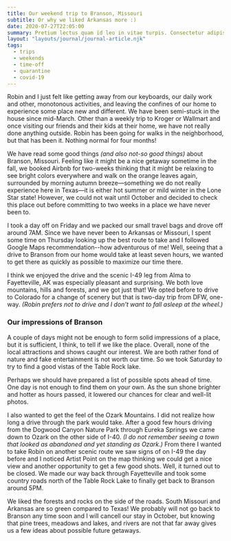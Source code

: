 ```yaml
---
title: Our weekend trip to Branson, Missouri
subtitle: Or why we liked Arkansas more :)
date: 2020-07-27T22:05:00
summary: Pretium lectus quam id leo in vitae turpis. Consectetur adipiscing elit duis tristique sollicitudin nibh sit. Suspendisse potenti nullam ac tortor vitae purus faucibus ornare suspendisse. Pharetra pharetra massa massa ultricies mi quis hendrerit dolor. Dolor sed viverra ipsum nunc aliquet bibendum.
layout: "layouts/journal/journal-article.njk"
tags:
  - trips
  - weekends
  - time-off
  - quarantine
  - covid-19
---
```


Robin and I just felt like getting away from our keyboards, our daily work and other, monotonous activities, and leaving the confines of our home to experience some place new and different. We have been semi-stuck in the house since mid-March. Other than a weekly trip to Kroger or Wallmart and once visiting our friends and their kids at their home, we have not really done anything outside. Robin has been going for walks in the neighborhood, but that has been it. Nothing normal for four months!

We have read some good things _(and also not-so good things)_ about Branson, Missouri. Feeling like it might be a nice getaway sometime in the fall, we booked Airbnb for two-weeks thinking that it might be relaxing to see bright colors everywhere and walk on the orange leaves again, surrounded by morning autumn breeze&mdash;something we do not really experience here in Texas&mdash;it is either hot summer or mild winter in the Lone Star state! However, we could not wait until October and decided to check this place out before committing to two weeks in a place we have never been to.

I took a day off on Friday and we packed our small travel bags and drove off around 7AM. Since we have never been to Arkansas or Missouri, I spent some time on Thursday looking up the best route to take and I followed Google Maps recommendation--how adventurous of me! Well, seeing that a drive to Branson from our home would take at least seven hours, we wanted to get there as quickly as possible to maximize our time there.

I think we enjoyed the drive and the scenic I-49 leg from Alma to Fayetteville, AK was especially pleasant and surprising. We both love mountains, hills and forests, and we got just that! We opted before to drive to Colorado for a change of scenery but that is two-day trip from DFW, one-way. _(Robin prefers not to drive and I don't want to fall asleep at the wheel.)_

### Our impressions of Branson

A couple of days might not be enough to form solid impressions of a place, but it is sufficient, I think, to tell if we like the place. Overall, none of the local attractions and shows caught our interest. We are both rather fond of nature and fake entertainment is not worth our time. So we took Saturday to try to find a good vistas of the Table Rock lake.

Perhaps we should have prepared a list of possible spots ahead of time. One day is not enough to find them on your own. As the sun shone brighter and hotter as hours passed, it lowered our chances for clear and well-lit photos.

I also wanted to get the feel of the Ozark Mountains. I did not realize how long a drive through the park would take. After a good few hours driving from the Dogwood Canyon Nature Park through Eureka Springs we came down to Ozark on the other side of I-40. _(I do not remember seeing a town that looked as abandoned and yet standing as Ozark.)_ From there I wanted to take Robin on another scenic route we saw signs of on I-49 the day before and I noticed Artist Point on the map thinking we could get a nice view and another opportunity to get a few good shots. Well, it turned out to be closed. We made our way back through Fayetteville and took some country roads north of the Table Rock Lake to finally get back to Branson around 5PM.

We liked the forests and rocks on the side of the roads. South Missouri and Arkansas are so green compared to Texas! We probably will not go back to Branson any time soon and I will cancell our stay in October, but knowing that pine trees, meadows and lakes, and rivers are not that far away gives us a few ideas about possible future getaways.
